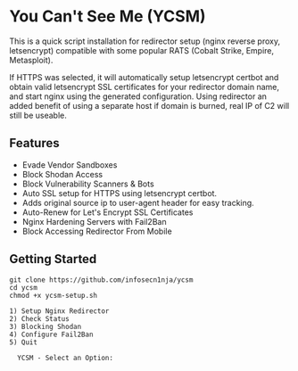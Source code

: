 # You Can't See Me (YCSM)

This is a quick script installation for redirector setup (nginx reverse proxy, letsencrypt) compatible with some popular RATS (Cobalt Strike, Empire, Metasploit).

If HTTPS was selected, it will automatically setup letsencrypt certbot and obtain valid letsencrypt SSL certificates for your redirector domain name, and start nginx using the generated configuration. Using redirector an added benefit of using a separate host if domain is burned, real IP of C2 will still be useable. 

## Features
* Evade Vendor Sandboxes
* Block Shodan Access
* Block Vulnerability Scanners & Bots
* Auto SSL setup for HTTPS using letsencrypt certbot.
* Adds original source ip to user-agent header for easy tracking.
* Auto-Renew for Let's Encrypt SSL Certificates
* Nginx Hardening Servers with Fail2Ban
* Block Accessing Redirector From Mobile

## Getting Started
```
git clone https://github.com/infosecn1nja/ycsm
cd ycsm
chmod +x ycsm-setup.sh

1) Setup Nginx Redirector
2) Check Status
3) Blocking Shodan
4) Configure Fail2Ban
5) Quit

  YCSM - Select an Option:
```
